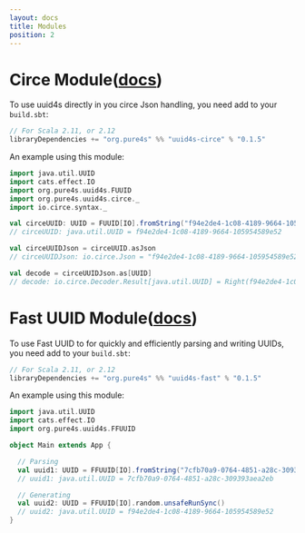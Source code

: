 ```yaml
---
layout: docs
title: Modules
position: 2
---
```


[docs]: http://pure4s.org/uuid4s/
[circe]: http://circe.io
[fast-uuid]: https://github.com/jchambers/fast-uuid
[http4s]: https://http4s.org/
[akka-http]: https://doc.akka.io/docs/akka-http/current/index.html?language=scala

# Circe Module([docs][circe])

To use uuid4s directly in you circe Json handling, you need add to your `build.sbt`:

```scala
// For Scala 2.11, or 2.12
libraryDependencies += "org.pure4s" %% "uuid4s-circe" % "0.1.5"
```

An example using this module:

```scala
import java.util.UUID
import cats.effect.IO
import org.pure4s.uuid4s.FUUID
import org.pure4s.uuid4s.circe._
import io.circe.syntax._

val circeUUID: UUID = FUUID[IO].fromString("f94e2de4-1c08-4189-9664-105954589e52").unsafeRunSync()
// circeUUID: java.util.UUID = f94e2de4-1c08-4189-9664-105954589e52

val circeUUIDJson = circeUUID.asJson
// circeUUIDJson: io.circe.Json = "f94e2de4-1c08-4189-9664-105954589e52"

val decode = circeUUIDJson.as[UUID]
// decode: io.circe.Decoder.Result[java.util.UUID] = Right(f94e2de4-1c08-4189-9664-105954589e52)
```

# Fast UUID Module([docs][fast-uuid])
To use Fast UUID to for quickly and efficiently parsing and writing UUIDs, you need add to your `build.sbt`:

```scala
// For Scala 2.11, or 2.12
libraryDependencies += "org.pure4s" %% "uuid4s-fast" % "0.1.5"
```

An example using this module:

```scala
import java.util.UUID
import cats.effect.IO
import org.pure4s.uuid4s.FFUUID

object Main extends App {

  // Parsing
  val uuid1: UUID = FFUUID[IO].fromString("7cfb70a9-0764-4851-a28c-309393aea2eb").unsafeRunSync()
  // uuid1: java.util.UUID = 7cfb70a9-0764-4851-a28c-309393aea2eb

  // Generating
  val uuid2: UUID = FFUUID[IO].random.unsafeRunSync()
  // uuid2: java.util.UUID = f94e2de4-1c08-4189-9664-105954589e52
}
```